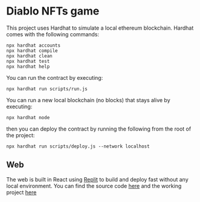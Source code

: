 # Diablo NFTs game

This project uses Hardhat to simulate a local ethereum blockchain. Hardhat comes with the following commands:

```shell
npx hardhat accounts
npx hardhat compile
npx hardhat clean
npx hardhat test
npx hardhat help
```

You can run the contract by executing:

```shell
npx hardhat run scripts/run.js
```

You can run a new local blockchain (no blocks) that stays alive by executing:

```shell
npx hardhat node
```

then you can deploy the contract by running the following from the root of the project:

```shell
npx hardhat run scripts/deploy.js --network localhost
```

## Web

The web is built in React using [Replit](https://replit.com/) to build and deploy fast without any local environment. You can find the source code [here](./web) and the working project [here](https://nft-game-starter-project.epintos.repl.co/)
